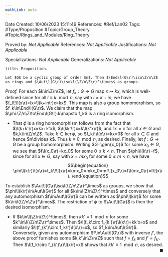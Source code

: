 ```yaml
---
mathLink: auto
---
```


<div class="topSpace"></div>

Date Created: 10/06/2023 15:11:49
References: #Ref/Lan02
Tags: #Type/Proposition #Topic/Group_Theory #Topic/Rings_and_Modules/Ring_Theory

Proved by: <i>Not Applicable</i>
References: <i>Not Applicable</i>
Justifications: <i>Not Applicable</i>

Specializations: <i>Not Applicable</i>
Generalizations: <i>Not Applicable</i>

``` ad-Proposition
title: Proposition.

Let $G$ be a cyclic group of order $n$. Then $\End\l(G\r)\iso\Z/n\Z$ as rings and $\Aut\l(G\r)\iso\l(\Z/n\Z\r)^\times$ as groups.

```

<i>Proof.</i> For each $k\in\Z/n\Z$, let $f_k:G\to G$ map $x\mapsto kx$, which is well-defined since for all $l\equiv k\mod{n}$, say with $l=k+in$, we have $f_l\!\l(x\r)=lx=\l(k+in\r)x=kx$. This map is also a group homomorphism, so $f_k\in\End\l(G\r)$. We claim that the map $\phi:\Z/n\Z\to\End\l(G\r):k\mapsto f_k$ is a ring isomorphism.
* That $\phi$ is a ring homomorphism follows from the fact that $\l(k+k'\r)x=kx+k'x$, $\l(kk'\r)x=k\l(k'x\r)$, and $1x=x$ for all $x\in G$ and $k,k\in\Z/n\Z$. Take $k\in\ker\phi$, so $f_k\!\l(x\r)=kx=0$ for all $x\in G$ and hence $n\divides k$. Thus $k\equiv0\mod{n}$, as desired. Finally, let $f:G\to G$ be a group homomorphism. Writing $G=\gen{x_0}$ for some $x_0\in G$, we see that $f\l(x_0\r)=kx_0$ for some $0\leq k<n$. Then $\phi\l(k\r)=f$, since for all $x\in G$, say with $x=mx_0$ for some $0\leq m<n$, we have
$$\begin{equation}
    \phi\l(k\r)\l(x\r)=f_k\!\l(x\r)=kmx_0=mkx_0=mf\l(x_0\r)=f\l(mx_0\r)=f\l(x\r).
\end{equation}$$

To establish $\Aut\l(G\r)\iso\l(\Z/n\Z\r)^\times$ as groups, we show that $\phi\l(k\r)\in\Aut\l(G\r)$ for all $k\in\l(Z/n\Z\r)^\times$ and conversely that any automorphism $f\in\Aut\l(G\r)$ can be written as $\phi\l(k\r)$ for some $k\in\l(\Z/n\Z\r)^\times$. The restriction of $\phi$ to $\Aut\l(G\r)$ is then the desired isomorphism.
* If $k\in\l(\Z/n\Z\r)^\times$, then $kk'\equiv1\mod{n}$ for some $k'\in\l(\Z/n\Z\r)^\times$. Then $\l(f_k\circ f_{k'}\r)\l(x\r)=kk'x=x$ and similarly $\l(f_{k'}\circ f_k\r)\l(x\r)=x$, so $f_k\in\Aut\l(G\r)$. Conversely, given any automorphism $f\in\Aut\l(G\r)$ with inverse $f'$, the above proof furnishes some $k,k'\in\Z/n\Z$ such that $f=f_k$ and $f'=f_{k'}$. Then $\l(f_k\circ f_{k'}\r)\l(x\r)=x$ shows that $kk'\equiv1\mod{n}$, as desired.<span style="float:right;">$\blacksquare$</span>
